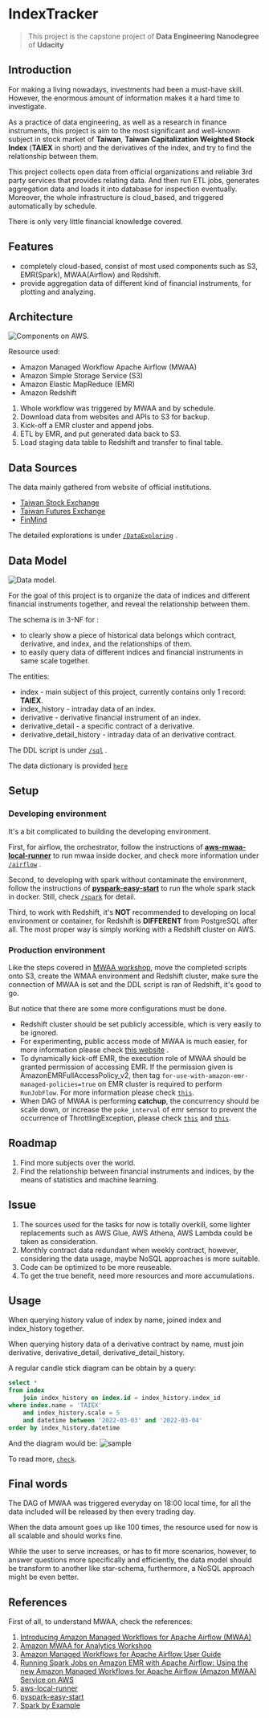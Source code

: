 # IndexTracker

> This project is the capstone project of **Data Engineering Nanodegree** of **Udacity**

## Introduction
For making a living nowadays, investments had been a must-have skill.  
However, the enormous amount of information makes it a hard time to investigate.  

As a practice of data engineering, as well as a research in finance instruments, this project is aim to the most significant and well-known subject in stock market of **Taiwan**, **Taiwan Capitalization Weighted Stock Index** (**TAIEX** in short) and the derivatives of the index, and try to find the relationship between them.    

This project collects open data from official organizations and reliable 3rd party services that provides relating data. And then run ETL jobs, generates aggregation data and loads it into database for inspection eventually. Moreover, the whole infrastructure is cloud_based, and triggered automatically by schedule.

There is only very little financial knowledge covered.

## Features
+ completely cloud-based, consist of most used components such as S3, EMR(Spark), MWAA(Airflow) and Redshift.
+ provide aggregation data of different kind of financial instruments, for plotting and analyzing.

## Architecture  
![Components on AWS.](/assets/aws_architect.png)

Resource used:
+ Amazon Managed Workflow Apache Airflow (MWAA) 
+ Amazon Simple Storage Service (S3) 
+ Amazon Elastic MapReduce (EMR) 
+ Amazon Redshift 

1. Whole workflow was triggered by MWAA and by schedule.
2. Download data from websites and APIs to S3 for backup.
3. Kick-off a EMR cluster and append jobs.
4. ETL by EMR, and put generated data back to S3.
5. Load staging data table to Redshift and transfer to final table.

## Data Sources

The data mainly gathered from website of official institutions.

+ [Taiwan Stock Exchange](https://www.twse.com.tw/en/)
+ [Taiwan Futures Exchange](https://www.taifex.com.tw/enl/eIndex)
+ [FinMind](https://finmindtrade.com/)

The detailed explorations is under [`/DataExploring`](DataExploring/README.md) .

## Data Model

![Data model.](/assets/data_model.png)

For the goal of this project is to organize the data of indices and different financial instruments together, and reveal the relationship between them.

The schema is in 3-NF for :
+ to clearly show a piece of historical data belongs which contract, derivative, and index, and the relationships of them. 
+ to easily query data of different indices and financial instruments in same scale together. 

The entities:
+ index - main subject of this project, currently contains only 1 record: **TAIEX**.
+ index_history - intraday data of an index.
+ derivative - derivative financial instrument of an index.
+ derivative_detail - a specific contract of a derivative.
+ derivative_detail_history - intraday data of an derivative contract.

The DDL script is under [`/sql`](sql/create_tables.sql) .

The data dictionary is provided [`here`](./DataDictionary.md)

## Setup

### Developing environment  

It's a bit complicated to building the developing environment.  

First, for airflow, the orchestrator, follow the instructions of [**aws-mwaa-local-runner**](https://github.com/aws/aws-mwaa-local-runner) to run mwaa inside docker, and check more information under [`/airflow`](airflow/README.md) .  

Second, to developing with spark without contaminate the environment, follow the
instructions of [**pyspark-easy-start**](https://github.com/leriel/pyspark-easy-start) to run the whole spark stack in docker. Still, check [`/spark`](spark/README.md) for detail.

Third, to work with Redshift, it's **NOT** recommended to developing on local environment or container, for Redshift is **DIFFERENT** from PostgreSQL after all. The most proper way is simply working with a Redshift cluster on AWS.  

### Production environment

Like the steps covered in [MWAA workshop](https://catalog.us-east-1.prod.workshops.aws/workshops/795e88bb-17e2-498f-82d1-2104f4824168/en-US/), move the completed scripts onto S3, create the WMAA environment and Redshift cluster, make sure the connection of MWAA is set and the DDL script is ran of Redshift, it's good to go.

But notice that there are some more configurations must be done.

+ Redshift cluster should be set publicly accessible, which is very easily to be ignored.
+ For experimenting, public access mode of MWAA is much easier, for more information please check [this website](https://aws.amazon.com/premiumsupport/knowledge-center/mwaa-connection-timed-out-error/?nc1=h_ls) . 
+ To dynamically kick-off EMR, the execution role of MWAA should be granted permission of accessing EMR. If the permission given is AmazonEMRFullAccessPolicy_v2, then tag `for-use-with-amazon-emr-managed-policies=true` on EMR cluster is required to perform `RunJobFlow`. For more information please check [`this`](https://docs.aws.amazon.com/emr/latest/ManagementGuide/emr-managed-iam-policies.html).
+ When DAG of MWAA is performing **catchup**, the concurrency should be scale down, or increase the `poke_interval` of emr sensor to prevent the occurrence of ThrottlingException, please check [`this`](https://aws.amazon.com/tw/premiumsupport/knowledge-center/emr-cluster-status-throttling-error/) and [`this`](https://docs.aws.amazon.com/mwaa/latest/userguide/best-practices-tuning.html).

## Roadmap

1. Find more subjects over the world.
2. Find the relationship between financial instruments and indices, by the means of statistics and machine learning.

## Issue

1. The sources used for the tasks for now is totally overkill, some lighter replacements such as AWS Glue, AWS Athena, AWS Lambda could be taken as consideration.
2. Monthly contract data redundant when weekly contract, however, considering the data usage, maybe NoSQL approaches is more suitable.
3. Code can be optimized to be more reuseable. 
4. To get the true benefit, need more resources and more accumulations.

## Usage

When querying history value of index by name, joined index and index_history together.

When querying history data of a derivative contract by name, must join derivative, derivative_detail, derivative_detail_history.

A regular candle stick diagram can be obtain by a query:
```sql
select * 
from index 
    join index_history on index.id = index_history.index_id 
where index.name = 'TAIEX' 
    and index_history.scale = 5 
    and datetime between '2022-03-03' and '2022-03-04'
order by index_history.datetime
```
And the diagram would be:
![sample](/assets/sample_candle.png)


To read more, [`check`](./validate.ipynb).

## Final words

The DAG of MWAA was triggered everyday on 18:00 local time, for all the data included will be released by then every trading day.

When the data amount goes up like 100 times, the resource used for now is all scalable and should works fine. 

While the user to serve increases, or has to fit more scenarios, however, to answer questions more specifically and efficiently, the data model should be transform to another like star-schema, furthermore, a NoSQL approach might be even better.

## References

First of all, to understand MWAA, check the references:
1. [Introducing Amazon Managed Workflows for Apache Airflow (MWAA)](https://aws.amazon.com/tw/blogs/aws/introducing-amazon-managed-workflows-for-apache-airflow-mwaa/)  
2. [Amazon MWAA for Analytics Workshop](https://catalog.us-east-1.prod.workshops.aws/workshops/795e88bb-17e2-498f-82d1-2104f4824168/en-US/)  
3. [Amazon Managed Workflows for Apache Airflow User Guide](https://docs.aws.amazon.com/mwaa/latest/userguide/what-is-mwaa.html)
4. [Running Spark Jobs on Amazon EMR with Apache Airflow: Using the new Amazon Managed Workflows for Apache Airflow (Amazon MWAA) Service on AWS](https://programmaticponderings.com/2020/12/24/running-spark-jobs-on-amazon-emr-with-apache-airflow-using-the-new-amazon-managed-workflows-for-apache-airflow-amazon-mwaa-service-on-aws/)
5. [aws-local-runner](https://github.com/aws/aws-mwaa-local-runner)
6. [pyspark-easy-start](https://github.com/leriel/pyspark-easy-start)
7. [Spark by Example](https://sparkbyexamples.com/)